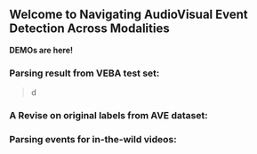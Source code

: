 ## Welcome to Navigating AudioVisual Event Detection Across Modalities

**DEMOs are here!**

### Parsing result from VEBA test set: 
> d


### A Revise on original labels from AVE dataset: 


### Parsing events for in-the-wild videos: 
